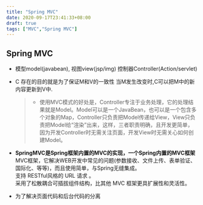 ```yaml
---
title: "Spring MVC"
date: 2020-09-17T23:41:33+08:00
draft: true
tags: ["MVC","Spring MVC"]
---
```

## Spring MVC
-  模型model(javabean),  视图view(jsp/img)   控制器Controller(Action/servlet)  
- C 存在的目的就是为了保证M和V的一致性
   当M发生改变时,C可以把M中的新内容更新到V中.
   >- 使用MVC模式的好处是，Controller专注于业务处理，它的处理结果就是Model。Model可以是一个JavaBean，也可以是一个包含多个对象的Map，Controller只负责把Model传递给View，View只负责把Model给“渲染”出来，这样，三者职责明确，且开发更简单，因为开发Controller时无需关注页面，开发View时无需关心如何创建Model。


- **SpringMVC是Spring框架内置的MVC的实现，一个Spring内置的MVC框架**  
MVC框架，它解决WEB开发中常见的问题(参数接收、文件上传、表单验证、国际化、等等)，而且使用简单，与Spring无缝集成。   
支持 RESTful风格的 URL 请求 。  
采用了松散耦合可插拔组件结构，比其他 MVC 框架更具扩展性和灵活性。
- 为了解决页面代码和后台代码的分离

